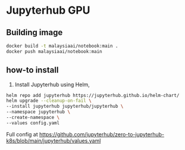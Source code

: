 # Jupyterhub GPU

## Building image

```bash
docker build -t malaysiaai/notebook:main .
docker push malaysiaai/notebook:main
```

## how-to install

1. Install Jupyterhub using Helm,

```bash
helm repo add jupyterhub https://jupyterhub.github.io/helm-chart/
helm upgrade --cleanup-on-fail \
--install jupyterhub jupyterhub/jupyterhub \
--namespace jupyterhub \
--create-namespace \
--values config.yaml
```

Full config at https://github.com/jupyterhub/zero-to-jupyterhub-k8s/blob/main/jupyterhub/values.yaml